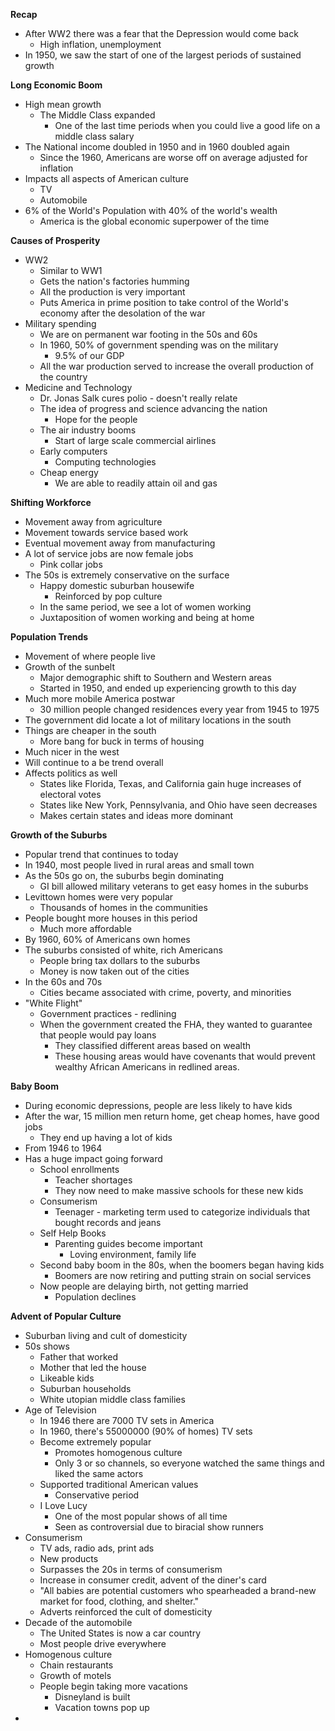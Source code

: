 **Recap**
- After WW2 there was a fear that the Depression would come back
	- High inflation, unemployment
- In 1950, we saw the start of one of the largest periods of sustained growth

**Long Economic Boom**
- High mean growth 
	- The Middle Class expanded
		- One of the last time periods when you could live a good life on a middle class salary
- The National income doubled in 1950 and in 1960 doubled again
	- Since the 1960, Americans are worse off on average adjusted for inflation
- Impacts all aspects of American culture
	- TV
	- Automobile
- 6% of the World's Population with 40% of the world's wealth
	- America is the global economic superpower of the time

**Causes of Prosperity**
- WW2
	- Similar to WW1
	- Gets the nation's factories humming
	- All the production is very important
	- Puts America in prime position to take control of the World's economy after the desolation of the war
- Military spending
	- We are on permanent war footing in the 50s and 60s
	- In 1960, 50% of government spending was on the military
		- 9.5% of our GDP
	- All the war production served to increase the overall production of the country
- Medicine and Technology
	- Dr. Jonas Salk cures polio - doesn't really relate
	- The idea of progress and science advancing the nation
		- Hope for the people
	- The air industry booms
		- Start of large scale commercial airlines
	- Early computers
		- Computing technologies
	- Cheap energy
		- We are able to readily attain oil and gas

**Shifting Workforce**
- Movement away from agriculture
- Movement towards service based work
- Eventual movement away from manufacturing
- A lot of service jobs are now female jobs
	- Pink collar jobs
- The 50s is extremely conservative on the surface
	- Happy domestic suburban housewife
		- Reinforced by pop culture
	- In the same period, we see a lot of women working
	- Juxtaposition of women working and being at home

**Population Trends**
- Movement of where people live
- Growth of the sunbelt
	- Major demographic shift to Southern and Western areas
	- Started in 1950, and ended up experiencing growth to this day
- Much more mobile America postwar
	- 30 million people changed residences every year from 1945 to 1975
- The government did locate a lot of military locations in the south
- Things are cheaper in the south
	- More bang for buck in terms of housing
- Much nicer in the west
- Will continue to a be trend overall
- Affects politics as well
	- States like Florida, Texas, and California gain huge increases of electoral votes
	- States like New York, Pennsylvania, and Ohio have seen decreases
	- Makes certain states and ideas more dominant

**Growth of the Suburbs**
- Popular trend that continues to today
- In 1940, most people lived in rural areas and small town
- As the 50s go on, the suburbs begin dominating 
	- GI bill allowed military veterans to get easy homes in the suburbs
- Levittown homes were very popular 
	- Thousands of homes in the communities
- People bought more houses in this period
	- Much more affordable
- By 1960, 60% of Americans own homes
- The suburbs consisted of white, rich Americans
	- People bring tax dollars to the suburbs
	- Money is now taken out of the cities
- In the 60s and 70s 
	- Cities became associated with crime, poverty, and minorities
- "White Flight"
	- Government practices - redlining
	- When the government created the FHA, they wanted to guarantee that people would pay loans
		- They classified different areas based on wealth
		- These housing areas would have covenants that would prevent wealthy African Americans in redlined areas. 

**Baby Boom**
- During economic depressions, people are less likely to have kids 
- After the war, 15 million men return home, get cheap homes, have good jobs
	- They end up having a lot of kids
- From 1946 to 1964
- Has a huge impact going forward
	- School enrollments
		- Teacher shortages
		- They now need to make massive schools for these new kids
	- Consumerism
		- Teenager - marketing term used to categorize individuals that bought records and jeans
	- Self Help Books
		- Parenting guides become important
			- Loving environment, family life
	- Second baby boom in the 80s, when the boomers began having kids
		- Boomers are now retiring and putting strain on social services
	- Now people are delaying birth, not getting married
		- Population declines

**Advent of Popular Culture**
- Suburban living and cult of domesticity 
- 50s shows
	- Father that worked
	- Mother that led the house
	- Likeable kids
	- Suburban households
	- White utopian middle class families
- Age of Television
	- In 1946 there are 7000 TV sets in America
	- In 1960, there's 55000000 (90% of homes) TV sets
	- Become extremely popular
		- Promotes homogenous culture
		- Only 3 or so channels, so everyone watched the same things and liked the same actors
	- Supported traditional American values
		- Conservative period
	- I Love Lucy
		- One of the most popular shows of all time
		- Seen as controversial due to biracial show runners
- Consumerism
	- TV ads, radio ads, print ads
	- New products
	- Surpasses the 20s in terms of consumerism
	- Increase in consumer credit, advent of the diner's card
	- "All babies are potential customers who spearheaded a brand-new market for food, clothing, and shelter."
	- Adverts reinforced the cult of domesticity
- Decade of the automobile
	- The United States is now a car country
	- Most people drive everywhere
- Homogenous culture
	- Chain restaurants 
	- Growth of motels
	- People begin taking more vacations
		- Disneyland is built
		- Vacation towns pop up
- 

